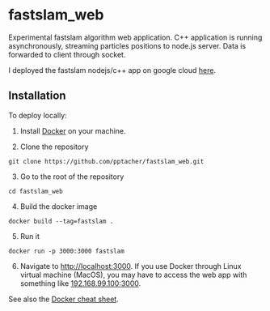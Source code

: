 # fastslam_web
Experimental fastslam algorithm web application. C++ application is running asynchronously, streaming particles positions to node.js server. Data is forwarded to client through socket.

I deployed the fastslam nodejs/c++ app on google cloud [here](http://35.246.114.98:8080).

## Installation

To deploy locally:

1. Install [Docker](https://www.docker.com/get-started) on your machine.

2. Clone the repository

```
git clone https://github.com/pptacher/fastslam_web.git
```

3. Go to the root of the repository

```
cd fastslam_web
```

4. Build the docker image

```
docker build --tag=fastslam .
```

5. Run it

```
docker run -p 3000:3000 fastslam
```

6. Navigate to [http://localhost:3000](http://localhost:3000). If you use Docker through Linux virtual machine (MacOS), you may have to access the web app with something like [192.168.99.100:3000](http://192.168.99.100:3000).

See also  the [Docker cheat sheet](https://www.docker.com/sites/default/files/Docker_CheatSheet_08.09.2016_0.pdf).
